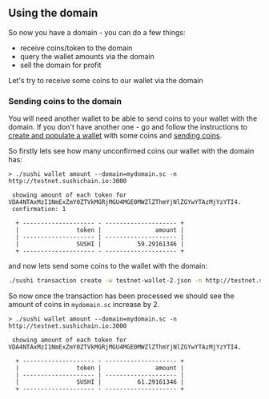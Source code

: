 ## Using the domain

So now you have a domain - you can do a few things:

* receive coins/token to the domain
* query the wallet amounts via the domain
* sell the domain for profit

Let's try to receive some coins to our wallet via the domain

### Sending coins to the domain

You will need another wallet to be able to send coins to your wallet with the domain. If you don't have another one - go and follow the instructions to [create and populate a wallet](getting-started/creating-a-wallet) with some coins and [sending coins](getting-started/sending-coins).

So firstly lets see how many unconfirmed coins our wallet with the domain has:

```
> ./sushi wallet amount --domain=mydomain.sc -n http://testnet.sushichain.io:3000

 showing amount of each token for VDA4NTAxMzI1NmExZmY0ZTVkMGRjMGU4MGE0MWZlZThmYjNlZGYwYTAzMjYzYTI4.
 confirmation: 1

  + -------------------- - -------------------- +
  |                token |               amount |
  | -------------------- | -------------------- |
  |                SUSHI |          59.29161346 |
  + -------------------- - -------------------- +
```

and now lets send some coins to the wallet with the domain:

```bash
./sushi transaction create -w testnet-wallet-2.json -n http://testnet.sushichain.io:3000 -m 2 -f 1 --domain=fullmetal.sc
```

So now once the transaction has been processed we should see the amount of coins in `mydomain.sc` increase by 2.

```
> ./sushi wallet amount --domain=mydomain.sc -n http://testnet.sushichain.io:3000

 showing amount of each token for VDA4NTAxMzI1NmExZmY0ZTVkMGRjMGU4MGE0MWZlZThmYjNlZGYwYTAzMjYzYTI4.

  + -------------------- - -------------------- +
  |                token |               amount |
  | -------------------- | -------------------- |
  |                SUSHI |          61.29161346 |
  + -------------------- - -------------------- +
```